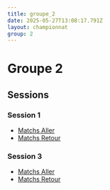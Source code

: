 ```yaml
---
title: groupe_2
date: 2025-05-27T13:08:17.791Z
layout: championnat
group: 2
---
```


# Groupe 2

## Sessions


### Session 1
- [Matchs Aller](/scores/session-1/groupe-2/aller/)
- [Matchs Retour](/scores/session-1/groupe-2/retour/)


### Session 3
- [Matchs Aller](/scores/session-3/groupe-2/aller/)
- [Matchs Retour](/scores/session-3/groupe-2/retour/)


